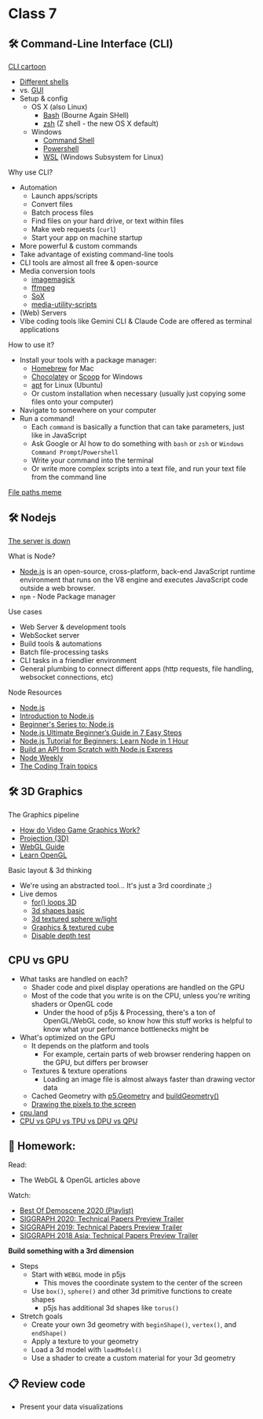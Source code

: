 # Class 7

## 🛠️ Command-Line Interface (CLI)

[CLI cartoon](../images/command-line.png)

* [Different shells](https://en.wikipedia.org/wiki/Command-line_interface)
* vs. [GUI](https://en.wikipedia.org/wiki/Graphical_user_interface)
* Setup & config
  * OS X (also Linux)
    * [Bash](https://www.gnu.org/software/bash/) (Bourne Again SHell)
    * [zsh](http://zsh.sourceforge.net/) (Z shell - the new OS X default)
  * Windows
    * [Command Shell](https://learn.microsoft.com/en-us/windows-server/administration/windows-commands/windows-commands)
    * [Powershell](https://learn.microsoft.com/en-us/powershell/scripting/overview)
    * [WSL](https://learn.microsoft.com/en-us/windows/wsl/install) (Windows Subsystem for Linux)

Why use CLI?

* Automation
  * Launch apps/scripts
  * Convert files
  * Batch process files
  * Find files on your hard drive, or text within files
  * Make web requests (`curl`)
  * Start your app on machine startup
* More powerful & custom commands
* Take advantage of existing command-line tools
* CLI tools are almost all free & open-source
* Media conversion tools
  * [imagemagick](https://imagemagick.org/)
  * [ffmpeg](https://ffmpeg.org/)
  * [SoX](http://sox.sourceforge.net/)
  * [media-utility-scripts](https://github.com/cacheflowe/media-utility-scripts)
* (Web) Servers
* Vibe coding tools like Gemini CLI & Claude Code are offered as terminal applications

How to use it?

* Install your tools with a package manager:
  * [Homebrew](https://brew.sh/) for Mac
  * [Chocolatey](https://chocolatey.org/) or [Scoop](https://scoop.sh/) for Windows
  * [apt](https://manpages.ubuntu.com/manpages/trusty/man8/apt.8.html) for Linux (Ubuntu)
  * Or custom installation when necessary (usually just copying some files onto your computer)
* Navigate to somewhere on your computer
* Run a command!
  * Each `command` is basically a function that can take parameters, just like in JavaScript
  * Ask Google or AI how to do something with `bash` or `zsh` or `Windows Command Prompt`/`Powershell`
  * Write your command into the terminal
  * Or write more complex scripts into a text file, and run your text file from the command line

[File paths meme](../images/file-paths-jedi.jpg)

## 🛠️ Nodejs

[The server is down](../images/server-is-down.png)

What is Node?

* [Node.js](https://nodejs.org/) is an open-source, cross-platform, back-end JavaScript runtime environment that runs on the V8 engine and executes JavaScript code outside a web browser.
* `npm` - Node Package manager

Use cases

* Web Server & development tools
* WebSocket server
* Build tools & automations
* Batch file-processing tasks
* CLI tasks in a friendlier environment
* General plumbing to connect different apps (http requests, file handling, websocket connections, etc)

Node Resources

* [Node.js](https://nodejs.org/)
* [Introduction to Node.js](https://nodejs.org/en/learn/getting-started/introduction-to-nodejs)
* [Beginner's Series to: Node.js](https://www.youtube.com/playlist?list=PLlrxD0HtieHje-_287YJKhY8tDeSItwtg#begnodejs)
* [Node.js Ultimate Beginner’s Guide in 7 Easy Steps](https://www.youtube.com/watch?v=ENrzD9HAZK4)
* [Node.js Tutorial for Beginners: Learn Node in 1 Hour](https://www.youtube.com/watch?v=TlB_eWDSMt4)
* [Build an API from Scratch with Node.js Express](https://www.youtube.com/watch?v=-MTSQjw5DrM)
* [Node Weekly](https://nodeweekly.com/)
* [The Coding Train topics](https://thecodingtrain.com/tracks/lang/all/topic/node-js)


## 🛠️ 3D Graphics

The Graphics pipeline

* [How do Video Game Graphics Work?](https://www.youtube.com/watch?v=C8YtdC8mxTU)
* [Projection (3D)](https://jsantell.com/3d-projection)
* [WebGL Guide](https://xem.github.io/articles/webgl-guide.html)
* [Learn OpenGL](https://learnopengl.com/)

Basic layout & 3d thinking

* We're using an abstracted tool... It's just a 3rd coordinate ;)
* Live demos
  * [for() loops 3D](https://editor.p5js.org/cacheflowe/sketches/1S7L5IqjO)
  * [3d shapes basic](https://editor.p5js.org/cacheflowe/sketches/6jSCgZm0L)
  * [3d textured sphere w/light](https://editor.p5js.org/cacheflowe/sketches/LJJZUnd9_)
  * [Graphics & textured cube](https://editor.p5js.org/cacheflowe/sketches/T2VXcVI2A)
  * [Disable depth test](https://editor.p5js.org/cacheflowe/sketches/SW763JUky)

## CPU vs GPU

* What tasks are handled on each?
  * Shader code and pixel display operations are handled on the GPU
  * Most of the code that you write is on the CPU, unless you're writing shaders or OpenGL code
    * Under the hood of p5js & Processing, there's a ton of OpenGL/WebGL code, so know how this stuff works is helpful to know what your performance bottlenecks might be
* What's optimized on the GPU
  * It depends on the platform and tools
    * For example, certain parts of web browser rendering happen on the GPU, but differs per browser
  * Textures & texture operations
    * Loading an image file is almost always faster than drawing vector data
  * Cached Geometry with [p5.Geometry](https://p5js.org/reference/p5/p5.Geometry/) and [buildGeometry()](https://p5js.org/reference/p5/buildGeometry/)
  * [Drawing the pixels to the screen](../images/webgl-rendering.png)
* [cpu.land](https://cpu.land/)
* [CPU vs GPU vs TPU vs DPU vs QPU](https://www.youtube.com/watch?v=r5NQecwZs1A)

## 📝 Homework:

Read:

* The WebGL & OpenGL articles above

Watch:

* [Best Of Demoscene 2020 (Playlist)](https://www.youtube.com/watch?v=zWqfX9J9BXI&list=PL9HVvEQXdWVb22aDO98yTbhqE8zy9XaDE)
* [SIGGRAPH 2020: Technical Papers Preview Trailer](https://www.youtube.com/watch?v=jYdMKdRUq_8)
* [SIGGRAPH 2019: Technical Papers Preview Trailer](https://www.youtube.com/watch?v=EhDr3Rs5fTU)
* [SIGGRAPH 2018 Asia: Technical Papers Preview Trailer](https://www.youtube.com/watch?v=wdKpXvF_3AU)

**Build something with a 3rd dimension**

* Steps
  * Start with `WEBGL` mode in p5js
    * This moves the coordinate system to the center of the screen
  * Use `box()`, `sphere()` and other 3d primitive functions to create shapes
    * p5js has additional 3d shapes like `torus()`
* Stretch goals
  * Create your own 3d geometry with `beginShape()`, `vertex()`, and `endShape()`
  * Apply a texture to your geometry
  * Load a 3d model with `loadModel()`
  * Use a shader to create a custom material for your 3d geometry

## 📋 Review code

* Present your data visualizations
